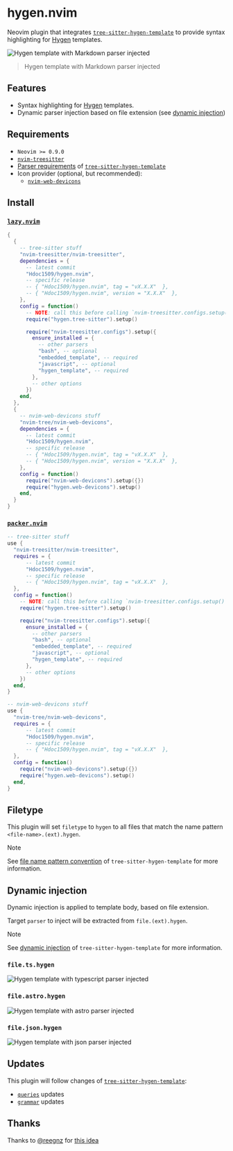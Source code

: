 # hygen.nvim

Neovim plugin that integrates [`tree-sitter-hygen-template`][hygen-template]
to provide syntax highlighting for [Hygen](https://www.hygen.io/) templates.

![Hygen template with Markdown parser injected](https://github.com/user-attachments/assets/4d386909-d889-4e4c-a138-9adc5d70920c)

> Hygen template with Markdown parser injected

## Features

- Syntax highlighting for [Hygen](https://www.hygen.io/) templates.
- Dynamic parser injection based on file extension (see [dynamic injection](#dynamic-injection))

## Requirements

- `Neovim >= 0.9.0`
- [`nvim-treesitter`](https://github.com/nvim-treesitter/nvim-treesitter)
- [Parser requirements][hygen-template-requirements] of
  [`tree-sitter-hygen-template`][hygen-template]
- Icon provider (optional, but recommended):
  - [`nvim-web-devicons`](https://github.com/nvim-tree/nvim-web-devicons)

## Install

### [`lazy.nvim`](https://github.com/folke/lazy.nvim)

```lua
{
  {
    -- tree-sitter stuff
    "nvim-treesitter/nvim-treesitter",
    dependencies = {
      -- latest commit
      "Hdoc1509/hygen.nvim",
      -- specific release
      -- { "Hdoc1509/hygen.nvim", tag = "vX.X.X"  },
      -- { "Hdoc1509/hygen.nvim", version = "X.X.X"  },
    },
    config = function()
      -- NOTE: call this before calling `nvim-treesitter.configs.setup()`
      require("hygen.tree-sitter").setup()

      require("nvim-treesitter.configs").setup({
        ensure_installed = {
          -- other parsers
          "bash", -- optional
          "embedded_template", -- required
          "javascript", -- optional
          "hygen_template", -- required
        },
        -- other options
      })
    end,
  },
  {
    -- nvim-web-devicons stuff
    "nvim-tree/nvim-web-devicons",
    dependencies = {
      -- latest commit
      "Hdoc1509/hygen.nvim",
      -- specific release
      -- { "Hdoc1509/hygen.nvim", tag = "vX.X.X"  },
      -- { "Hdoc1509/hygen.nvim", version = "X.X.X"  },
    },
    config = function()
      require("nvim-web-devicons").setup({})
      require("hygen.web-devicons").setup()
    end,
  }
}
```

### [`packer.nvim`](https://github.com/wbthomason/packer.nvim)

```lua
-- tree-sitter stuff
use {
  "nvim-treesitter/nvim-treesitter",
  requires = {
      -- latest commit
      "Hdoc1509/hygen.nvim",
      -- specific release
      -- { "Hdoc1509/hygen.nvim", tag = "vX.X.X"  },
  },
  config = function()
    -- NOTE: call this before calling `nvim-treesitter.configs.setup()`
    require("hygen.tree-sitter").setup()

    require("nvim-treesitter.configs").setup({
      ensure_installed = {
        -- other parsers
        "bash", -- optional
        "embedded_template", -- required
        "javascript", -- optional
        "hygen_template", -- required
      },
      -- other options
    })
  end,
}

-- nvim-web-devicons stuff
use {
  "nvim-tree/nvim-web-devicons",
  requires = {
      -- latest commit
      "Hdoc1509/hygen.nvim",
      -- specific release
      -- { "Hdoc1509/hygen.nvim", tag = "vX.X.X"  },
  },
  config = function()
    require("nvim-web-devicons").setup({})
    require("hygen.web-devicons").setup()
  end,
}
```

## Filetype

This plugin will set `filetype` to `hygen` to all files that match the name
pattern `<file-name>.(ext).hygen`.

> [!NOTE]
> See [file name pattern convention][hygen-template-filename] of
> `tree-sitter-hygen-template` for more information.

## Dynamic injection

Dynamic injection is applied to template body, based on file extension.

Target `parser` to inject will be extracted from `file.(ext).hygen`.

> [!NOTE]
> See [dynamic injection][hygen-template-dynamic-injection] of
> `tree-sitter-hygen-template` for more information.

### `file.ts.hygen`

![Hygen template with typescript parser injected](https://github.com/user-attachments/assets/0c0e7fd9-c1ee-4fea-9515-0a012eae1316)

### `file.astro.hygen`

![Hygen template with astro parser injected](https://github.com/user-attachments/assets/fbe4fa0f-526d-44bf-afb1-3604e011b3ec)

### `file.json.hygen`

![Hygen template with json parser injected](https://github.com/user-attachments/assets/da3ef597-b92f-4a43-8540-429ec28c208a)

## Updates

This plugin will follow changes of [`tree-sitter-hygen-template`][hygen-template]:

- [`queries`][hygen-template-queries] updates
- [`grammar`][hygen-template-grammar] updates

## Thanks

Thanks to [@reegnz](https://github.com/reegnz) for
[this idea](https://github.com/nvim-treesitter/nvim-treesitter/discussions/1917#discussioncomment-2091384)

[hygen-template]: https://github.com/hdoc1509/tree-sitter-hygen-template
[hygen-template-grammar]: https://github.com/hdoc1509/tree-sitter-hygen-template/tree/master/grammar.js
[hygen-template-queries]: https://github.com/hdoc1509/tree-sitter-hygen-template/tree/master/queries
[hygen-template-dynamic-injection]: https://github.com/Hdoc1509/tree-sitter-hygen-template?tab=readme-ov-file#dynamic-injection
[hygen-template-filename]: https://github.com/Hdoc1509/tree-sitter-hygen-template?tab=readme-ov-file#file-name-pattern-convention
[hygen-template-requirements]: https://github.com/Hdoc1509/tree-sitter-hygen-template?tab=readme-ov-file#parser-requirements
